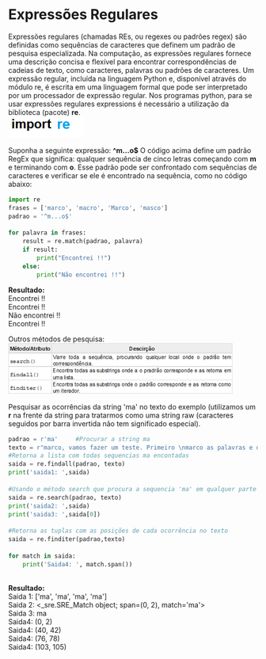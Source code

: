 # Expressões Regulares

Expressões regulares (chamadas REs, ou regexes ou padrões regex) são definidas como sequências de caracteres que definem um padrão de pesquisa especializada. Na computação, as expressões regulares fornece uma descrição concisa e flexível para encontrar correspondências de cadeias de texto, como caracteres, palavras ou padrões de caracteres. Um expressão regular, incluída na linguagem Python e, disponível através do módulo re, é escrita em uma linguagem formal que pode ser interpretado por um processador de expressão regular. 
Nos programas python, para se usar expressões regulares expressions é necessário a utilização da biblioteca (pacote) **re**.   
                        ![import](/imagens/re.png)


Suponha a seguinte expressão: **^m...o$**
O código acima define um padrão RegEx que significa: qualquer sequência de cinco letras começando com **m** e terminando com **o**.
Esse padrão pode ser confrontado com sequências de caracteres e verificar se ele é encontrado na sequência, como no código abaixo:
``` python 	         
import re
frases = ['marco', 'macro', 'Marco', 'masco']
padrao = '^m...o$'

for palavra in frases:
    result = re.match(padrao, palavra)
    if result:
        print("Encontrei !!")
    else:
        print("Não encontrei !!")
```
**Resultado:** <br>
Encontrei !!<br>
Encontrei !!<br>
Não encontrei !!<br>
Encontrei !!<br>

Outros métodos de pesquisa:<br> 
   ![import](/imagens/metodos.png)
   
Pesquisar as ocorrências da string 'ma' no texto do exemplo (utilizamos um **r** na frente da string para tratarmos como uma string raw (caracteres seguidos por barra invertida não tem significado especial). 
   
``` python
padrao = r'ma'     #Procurar a string ma  
texto = r"marco, vamos fazer um teste. Primeiro \nmarco as palavras e depois envio ao marcondes o texto qua irá amassar o texto"
#Retorna a lista com todas sequencias ma encontadas
saida = re.findall(padrao, texto)
print('saida1: ',saida)

#Usando o método search que procura a sequencia 'ma' em qualquer parte do texto
saida = re.search(padrao, texto)
print('saida2: ',saida)
print('saida3: ',saida[0])

#Retorna as tuplas com as posições de cada ocorrência no texto
saida = re.finditer(padrao,texto)

for match in saida:
    print('Saida4: ', match.span())
 
```
**Resultado:** <br> 
Saida 1: ['ma', 'ma', 'ma', 'ma'] <br> 
Saida 2: <_sre.SRE_Match object; span=(0, 2), match='ma'> <br> 
Saida 3: ma <br> 
Saida4:  (0, 2) <br> 
Saida4:  (40, 42) <br> 
Saida4:  (76, 78) <br> 
Saida4:  (103, 105) <br> 



